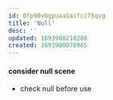 ```yaml
---
id: 0fp90vbgpuaa1aifcc75qvg
title: 'Null'
desc: ''
updated: 1693900218208
created: 1693900076965
---
```


#### consider null scene
- check null before use